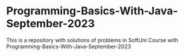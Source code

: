 # Programming-Basics-With-Java-September-2023
This is a repository with solutions of problems in SoftUni Course with Programming-Basics-With-Java-September-2023
